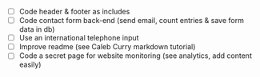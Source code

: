 - [ ] Code header & footer as includes
- [ ] Code contact form back-end (send email, count entries & save form data in db)
- [ ] Use an international telephone input
- [ ] Improve readme (see Caleb Curry markdown tutorial)
- [ ] Code a secret page for website monitoring (see analytics, add content easily)
